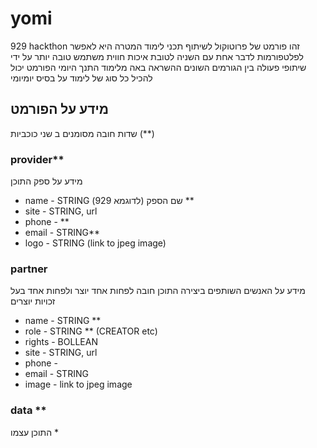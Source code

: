 # yomi
929 hackthon
זהו פורמט של פרוטוקול לשיתוף תכני לימוד המטרה היא לאפשר לפלטפורמות לדבר אחת עם השניה לטובת איכות חווית משתמש טובה יותר על ידי שיתופי פעולה בין הגורמים השונים
ההשראה באה מלימוד התנך היומי 
הפורמט יכול להכיל כל סוג של לימוד על בסיס יומיומי
## מידע על הפורמט 
שדות חובה מסומנים ב שני כוכביות (**)
### provider**
מידע על ספק התוכן
* name - STRING שם הספק (לדוגמא 929) **
* site - STRING, url
* phone - **
* email - STRING**
* logo - STRING (link to jpeg image)
### partner
מידע על האנשים השותפים ביצירה התוכן
חובה לפחות אחד יוצר
ולפחות אחד בעל זכויות יוצרים
* name - STRING **
* role - STRING ** (CREATOR etc)
* rights - BOLLEAN 
* site - STRING, url
* phone - 
* email - STRING
* image - link to jpeg image
### data **
התוכן עצמו
* 
